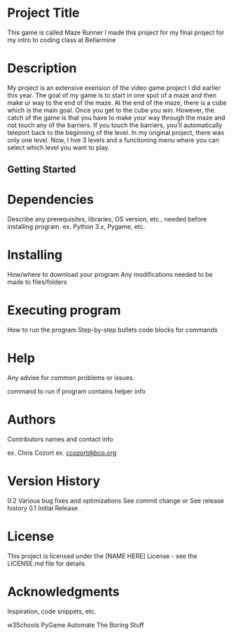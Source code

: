 # Project Title
This game is called Maze Runner I made this project for my final project for my intro to coding class at Bellarmine

# Description
My project is an extensive exension of the video game project I did earlier this year. The goal of my game is to start in one spot of a maze and then make ur way to the end of the maze. At the end of the maze, there is a cube which is the main goal. Once you get to the cube you win. However, the catch of the game is that you have to make your way through the maze and not touch any of the barriers. If you touch the barriers, you'll automatically teleport back to the beginning of the level. In my original project, there was only one level. Now, I hve 3 levels and a functioning menu where you can select which level you want to play.

## Getting Started
# Dependencies
Describe any prerequisites, libraries, OS version, etc., needed before installing program.
ex. Python 3.x, Pygame, etc.

# Installing
How/where to download your program
Any modifications needed to be made to files/folders

# Executing program
How to run the program
Step-by-step bullets
code blocks for commands

# Help
Any advise for common problems or issues.

command to run if program contains helper info
# Authors
Contributors names and contact info

ex. Chris Cozort
ex. ccozort@bcp.org

# Version History
0.2
Various bug fixes and optimizations
See commit change or See release history
0.1
Initial Release
# License
This project is licensed under the [NAME HERE] License - see the LICENSE.md file for details

# Acknowledgments
Inspiration, code snippets, etc.

w3Schools
PyGame
Automate The Boring Stuff
